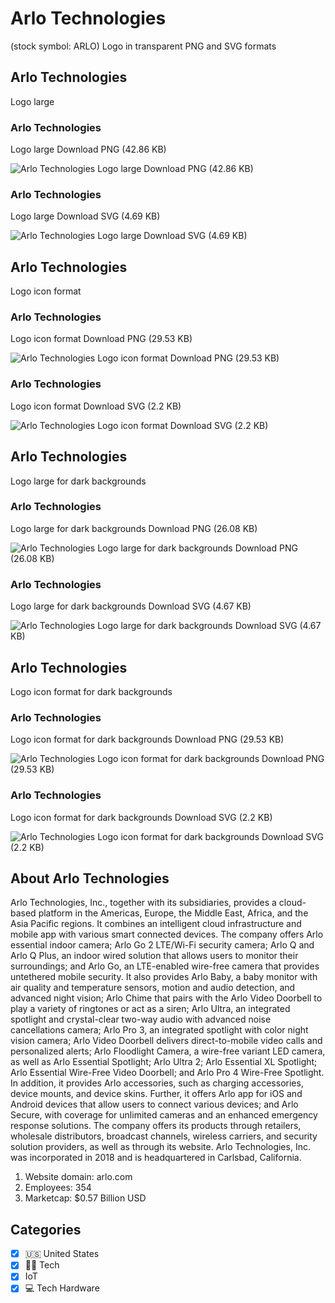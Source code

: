 # Arlo Technologies
 (stock symbol: ARLO) Logo in transparent PNG and SVG formats

## Arlo Technologies
 Logo large

### Arlo Technologies
 Logo large Download PNG (42.86 KB)

![Arlo Technologies
 Logo large Download PNG (42.86 KB)](/img/orig/ARLO_BIG-e4c1b97e.png)

### Arlo Technologies
 Logo large Download SVG (4.69 KB)

![Arlo Technologies
 Logo large Download SVG (4.69 KB)](/img/orig/ARLO_BIG-b59f541a.svg)

## Arlo Technologies
 Logo icon format

### Arlo Technologies
 Logo icon format Download PNG (29.53 KB)

![Arlo Technologies
 Logo icon format Download PNG (29.53 KB)](/img/orig/ARLO-da01efe5.png)

### Arlo Technologies
 Logo icon format Download SVG (2.2 KB)

![Arlo Technologies
 Logo icon format Download SVG (2.2 KB)](/img/orig/ARLO-acc0df8e.svg)

## Arlo Technologies
 Logo large for dark backgrounds

### Arlo Technologies
 Logo large for dark backgrounds Download PNG (26.08 KB)

![Arlo Technologies
 Logo large for dark backgrounds Download PNG (26.08 KB)](/img/orig/ARLO_BIG.D-284f5dd4.png)

### Arlo Technologies
 Logo large for dark backgrounds Download SVG (4.67 KB)

![Arlo Technologies
 Logo large for dark backgrounds Download SVG (4.67 KB)](/img/orig/ARLO_BIG.D-a4fcda9b.svg)

## Arlo Technologies
 Logo icon format for dark backgrounds

### Arlo Technologies
 Logo icon format for dark backgrounds Download PNG (29.53 KB)

![Arlo Technologies
 Logo icon format for dark backgrounds Download PNG (29.53 KB)](/img/orig/ARLO.D-2ce73ece.png)

### Arlo Technologies
 Logo icon format for dark backgrounds Download SVG (2.2 KB)

![Arlo Technologies
 Logo icon format for dark backgrounds Download SVG (2.2 KB)](/img/orig/ARLO.D-79bcb393.svg)

## About Arlo Technologies


Arlo Technologies, Inc., together with its subsidiaries, provides a cloud-based platform in the Americas, Europe, the Middle East, Africa, and the Asia Pacific regions. It combines an intelligent cloud infrastructure and mobile app with various smart connected devices. The company offers Arlo essential indoor camera; Arlo Go 2 LTE/Wi-Fi security camera; Arlo Q and Arlo Q Plus, an indoor wired solution that allows users to monitor their surroundings; and Arlo Go, an LTE-enabled wire-free camera that provides untethered mobile security. It also provides Arlo Baby, a baby monitor with air quality and temperature sensors, motion and audio detection, and advanced night vision; Arlo Chime that pairs with the Arlo Video Doorbell to play a variety of ringtones or act as a siren; Arlo Ultra, an integrated spotlight and crystal-clear two-way audio with advanced noise cancellations camera; Arlo Pro 3, an integrated spotlight with color night vision camera; Arlo Video Doorbell delivers direct-to-mobile video calls and personalized alerts; Arlo Floodlight Camera, a wire-free variant LED camera, as well as Arlo Essential Spotlight; Arlo Ultra 2; Arlo Essential XL Spotlight; Arlo Essential Wire-Free Video Doorbell; and Arlo Pro 4 Wire-Free Spotlight. In addition, it provides Arlo accessories, such as charging accessories, device mounts, and device skins. Further, it offers Arlo app for iOS and Android devices that allow users to connect various devices; and Arlo Secure, with coverage for unlimited cameras and an enhanced emergency response solutions. The company offers its products through retailers, wholesale distributors, broadcast channels, wireless carriers, and security solution providers, as well as through its website. Arlo Technologies, Inc. was incorporated in 2018 and is headquartered in Carlsbad, California.

1. Website domain: arlo.com
2. Employees: 354
3. Marketcap: $0.57 Billion USD


## Categories
- [x] 🇺🇸 United States
- [x] 👩‍💻 Tech
- [x] IoT
- [x] 💻 Tech Hardware
